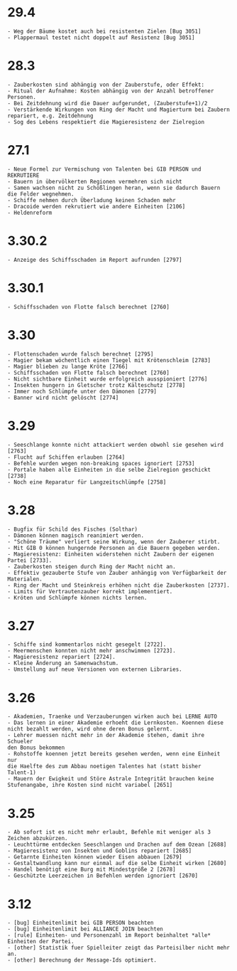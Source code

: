 # 29.4

	- Weg der Bäume kostet auch bei resistenten Zielen [Bug 3051]
	- Plappermaul testet nicht doppelt auf Resistenz [Bug 3051]

# 28.3

	- Zauberkosten sind abhängig von der Zauberstufe, oder Effekt:
	- Ritual der Aufnahme: Kosten abhängig von der Anzahl betroffener Personen.
	- Bei Zeitdehnung wird die Dauer aufgerundet, (Zauberstufe+1)/2
	- Verstärkende Wirkungen von Ring der Macht und Magierturm bei Zaubern repariert, e.g. Zeitdehnung
	- Sog des Lebens respektiert die Magieresistenz der Zielregion

# 27.1

	- Neue Formel zur Vermischung von Talenten bei GIB PERSON und REKRUTIERE
	- Bauern in übervölkerten Regionen vermehren sich nicht
	- Samen wachsen nicht zu Schößlingen heran, wenn sie dadurch Bauern die Felder wegnehmen.
	- Schiffe nehmen durch Überladung keinen Schaden mehr
	- Dracoide werden rekrutiert wie andere Einheiten [2106]
	- Heldenreform

# 3.30.2

	- Anzeige des Schiffsschaden im Report aufrunden [2797]

# 3.30.1

	- Schiffsschaden von Flotte falsch berechnet [2760]

# 3.30

	- Flottenschaden wurde falsch berechnet [2795]
	- Magier bekam wöchentlich einen Tiegel mit Krötenschleim [2783]
	- Magier blieben zu lange Kröte [2766]
	- Schiffsschaden von Flotte falsch berechnet [2760]
	- Nicht sichtbare Einheit wurde erfolgreich ausspioniert [2776]
	- Insekten hungern in Gletscher trotz Kälteschutz [2778]
	- Immer noch Schlümpfe unter den Dämonen [2779]
	- Banner wird nicht gelöscht [2774]

# 3.29

	- Seeschlange konnte nicht attackiert werden obwohl sie gesehen wird [2763]
	- Flucht auf Schiffen erlauben [2764]
	- Befehle wurden wegen non-breaking spaces ignoriert [2753]
	- Portale haben alle Einheiten in die selbe Zielregion geschickt [2738]
	- Noch eine Reparatur für Langzeitschlümpfe [2758]
 
# 3.28

	- Bugfix für Schild des Fisches (Solthar)
	- Dämonen können magisch reanimiert werden.
	- "Schöne Träume" verliert seine Wirkung, wenn der Zauberer stirbt.
	- Mit GIB 0 können hungernde Personen an die Bauern gegeben werden.
	- Magieresistenz: Einheiten widerstehen nicht Zaubern der eigenen Partei [2733].
	- Zauberkosten steigen durch Ring der Macht nicht an.
	- Effektiv gezauberte Stufe von Zauber anhängig von Verfügbarkeit der Materialen.
	- Ring der Macht und Steinkreis erhöhen nicht die Zauberkosten [2737].
	- Limits für Vertrautenzauber korrekt implementiert.
	- Kröten und Schlümpfe können nichts lernen.

# 3.27

	- Schiffe sind kommentarlos nicht gesegelt [2722].
	- Meermenschen konnten nicht mehr anschwimmen [2723].
	- Magieresistenz repariert [2724].
	- Kleine Änderung an Samenwachstum.
	- Umstellung auf neue Versionen von externen Libraries.

# 3.26

	- Akademien, Traenke und Verzauberungen wirken auch bei LERNE AUTO
	- Das lernen in einer Akademie erhoeht die Lernkosten. Koennen diese
	nicht bezahlt werden, wird ohne deren Bonus gelernt.
	- Lehrer muessen nicht mehr in der Akademie stehen, damit ihre Schueler
	den Bonus bekommen
	- Rohstoffe koennen jetzt bereits gesehen werden, wenn eine Einheit nur
	die Haelfte des zum Abbau noetigen Talentes hat (statt bisher
	Talent-1)
	- Mauern der Ewigkeit und Störe Astrale Integrität brauchen keine
	Stufenangabe, ihre Kosten sind nicht variabel [2651]

# 3.25

	- Ab sofort ist es nicht mehr erlaubt, Befehle mit weniger als 3 
	Zeichen abzukürzen.
	- Leuchttürme entdecken Seeschlangen und Drachen auf dem Ozean [2688]
	- Magieresistenz von Insekten und Goblins repariert [2685]
	- Getarnte Einheiten können wieder Eisen abbauen [2679]
	- Gestaltwandlung kann nur einmal auf die selbe Einheit wirken [2680] 
	- Handel benötigt eine Burg mit Mindestgröße 2 [2678]
	- Geschützte Leerzeichen in Befehlen werden ignoriert [2670]

# 3.12

	- [bug] Einheitenlimit bei GIB PERSON beachten
	- [bug] Einheitenlimit bei ALLIANCE JOIN beachten
	- [rule] Einheiten- und Personenzahl im Report beinhaltet *alle* Einheiten der Partei.
	- [other] Statistik fuer Spielleiter zeigt das Parteisilber nicht mehr an.
	- [other] Berechnung der Message-Ids optimiert.


